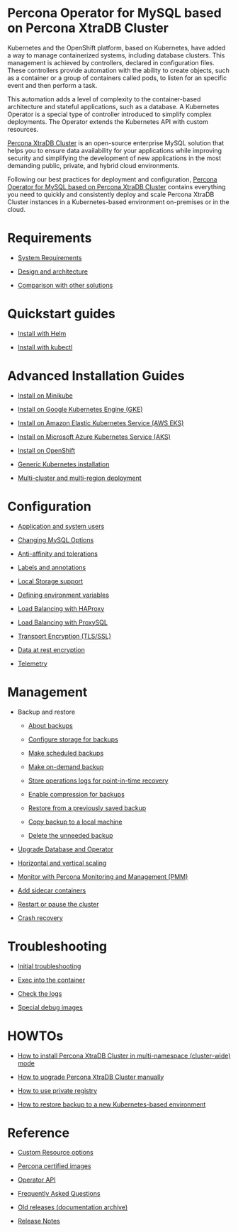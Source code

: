 # Percona Operator for MySQL based on Percona XtraDB Cluster

Kubernetes and the OpenShift platform, based on Kubernetes, have added a way to
manage containerized systems, including database clusters. This management is
achieved by controllers, declared in configuration files. These controllers
provide automation with the ability to create objects, such as a container or a
group of containers called pods, to listen for an specific event and then
perform a task.

This automation adds a level of complexity to the container-based architecture
and stateful applications, such as a database. A Kubernetes Operator is a
special type of controller introduced to simplify complex deployments. The
Operator extends the Kubernetes API with custom resources.

[Percona XtraDB Cluster](https://www.percona.com/software/mysql-database/percona-xtradb-cluster)
is an open-source enterprise MySQL solution that helps you to ensure data
availability for your applications while improving security and simplifying the
development of new applications in the most demanding public, private, and
hybrid cloud environments.

Following our best practices for deployment and configuration, [Percona Operator for MySQL based on Percona XtraDB Cluster](https://github.com/percona/percona-xtradb-cluster-operator)
contains everything you need to quickly and consistently deploy and scale
Percona XtraDB Cluster instances in a Kubernetes-based environment on-premises
or in the cloud.

# Requirements

* [System Requirements](System-Requirements.md)

* [Design and architecture](architecture.md)

* [Comparison with other solutions](compare.md)

# Quickstart guides

* [Install with Helm](helm.md)

* [Install with kubectl](kubectl.md)

# Advanced Installation Guides

* [Install on Minikube](minikube.md)

* [Install on Google Kubernetes Engine (GKE)](gke.md)

* [Install on Amazon Elastic Kubernetes Service (AWS EKS)](eks.md)

* [Install on Microsoft Azure Kubernetes Service (AKS)](aks.md)

* [Install on OpenShift](openshift.md)

* [Generic Kubernetes installation](kubernetes.md)

* [Multi-cluster and multi-region deployment](replication.md)

# Configuration

* [Application and system users](users.md)

* [Changing MySQL Options](options.md)

* [Anti-affinity and tolerations](constraints.md)

* [Labels and annotations](annotations.md)

* [Local Storage support](storage.md)

* [Defining environment variables](containers-conf.md)

* [Load Balancing with HAProxy](haproxy-conf.md)

* [Load Balancing with ProxySQL](proxysql-conf.md)

* [Transport Encryption (TLS/SSL)](TLS.md)

* [Data at rest encryption](encryption.md)

* [Telemetry](telemetry.md)

# Management

* Backup and restore

    * [About backups](backups.md)
    
    * [Configure storage for backups](backups-storage.md)
    
    * [Make scheduled backups](backups-scheduled.md)
    
    * [Make on-demand backup](backups-ondemand.md)
    
    * [Store operations logs for point-in-time recovery](backups-pitr.md)
    
    * [Enable compression for backups](backups-compress.md)
    
    * [Restore from a previously saved backup](backups-restore.md)
    
    * [Copy backup to a local machine](backups-copy.md)
    
    * [Delete the unneeded backup](backups-delete.md)

* [Upgrade Database and Operator](update.md)

* [Horizontal and vertical scaling](scaling.md)


* [Monitor with Percona Monitoring and Management (PMM)](monitoring.md)

* [Add sidecar containers](sidecar.md)

* [Restart or pause the cluster](pause.md)

* [Crash recovery](recovery.md)

# Troubleshooting

* [Initial troubleshooting](debug.md)

* [Exec into the container](debug-shell.md)

* [Check the logs](debug-logs.md)

* [Special debug images](debug-images.md)

# HOWTOs

* [How to install Percona XtraDB Cluster in multi-namespace (cluster-wide) mode](cluster-wide.md)

* [How to upgrade Percona XtraDB Cluster manually](update_manually.md)

* [How to use private registry](custom-registry.md)

* [How to restore backup to a new Kubernetes-based environment](backups-restore-to-new-cluster.md)

# Reference

* [Custom Resource options](operator.md)

* [Percona certified images](images.md)

* [Operator API](api.md)

* [Frequently Asked Questions](faq.md)

* [Old releases (documentation archive)](https://docs.percona.com/legacy-documentation/)

* [Release Notes](ReleaseNotes/index.md)
